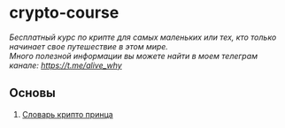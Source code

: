 # crypto-course
*Бесплатный курс по крипте для самых маленьких или тех, кто только начинает свое путешествие в этом мире.<br>Много полезной информации вы можете найти в моем телеграм канале: https://t.me/alive_why*

## Основы
1. [Словарь крипто принца](https://github.com/alivewhy/crypto-course/blob/main/%D1%81%D0%BB%D0%BE%D0%B2%D0%B0%D1%80%D1%8C%20%D0%BA%D1%80%D0%B8%D0%BF%D1%82%D0%BE%20%D0%BF%D1%80%D0%B8%D0%BD%D1%86%D0%B0.md)
